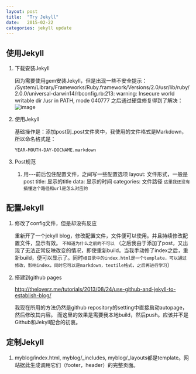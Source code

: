```yaml
---
layout: post
title:  "Try Jekyll"
date:   2015-02-22
categories: jekyll update
---
```


## 使用Jekyll
1. 下载安装Jekyll
	
	因为需要使用gem安装Jekyll，但是出现一些不安全提示：
	/System/Library/Frameworks/Ruby.framework/Versions/2.0/usr/lib/ruby/2.0.0/universal-darwin14/rbconfig.rb:213: warning: Insecure world writable dir /usr in PATH, mode 040777
	之后通过硬盘修复得到了解决：
	![image](http://i.stack.imgur.com/OhmNJ.png)

2. 使用Jekyll
	
	基础操作是：添加post到_post文件夹中，我使用的文件格式是Markdown，所以命名格式是：
	
	`YEAR-MOUTH-DAY-DOCNAME.markdown`
	
3. Post规范

	1) 用---前后包住配置文件，之间写一些配置选项
		layout: 文件形式，一般是post
		title: 显示的title
		data: 显示的时间
		categories: 文件路径 `这里我还没有搞懂这个路径和url是怎么对应的`



## 配置Jekyll
1. 修改了config文件，但是却没有反应

	重新开了一个jekyll blog，修改配置文件，文件便可以使用。并且持续修改配置文件，显示有效。
	`不知道为什么之前的不可以`
	（之后我由于添加了post，又出现了无法正常反映改变的情况，即使重新build。当我手动修了index之后，重新build，便可以显示了。同时`根目录中的index.html是一个template，可以通过修改，影响index，同时它可以是markdown，textile格式，之后再进行学习`）
	
2. 搭建到github pages

	http://theloverz.me/tutorials/2013/08/24/use-github-and-jekyll-to-establish-blog/
	
	我现在所用的方法仍然是github repository的setting中直接启动autopage，然后修改其内容。
	而这里的效果是需要我本地build，然后push。应该并不是Github和Jekyll配合的初衷。


## 定制Jekyll
1. myblog/index.html, myblog/_includes, myblog/_layouts都是template。网站据此生成调用它们（footer，header）的完整页面。
